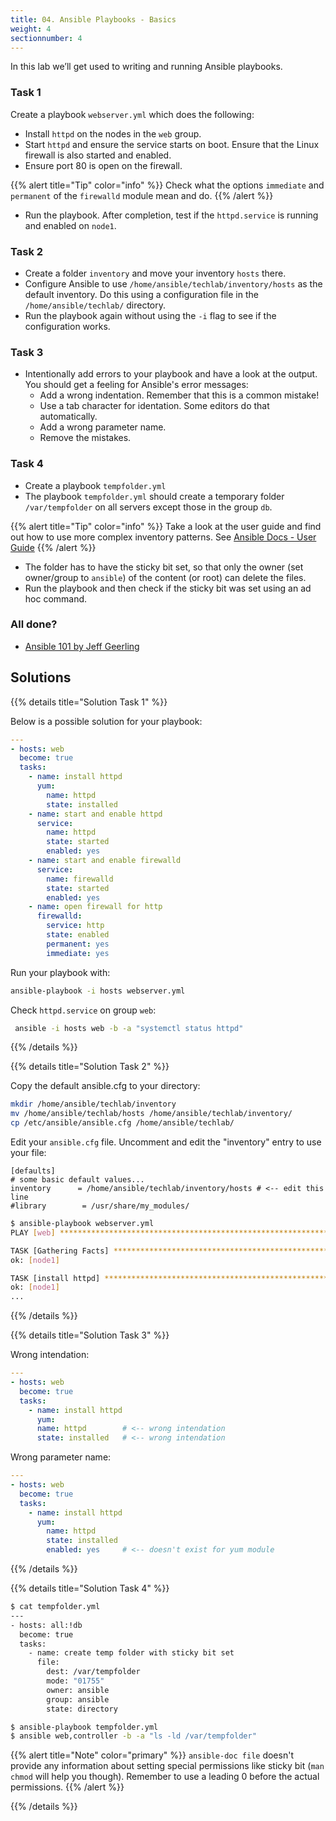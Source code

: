 ```yaml
---
title: 04. Ansible Playbooks - Basics
weight: 4
sectionnumber: 4
---
```


In this lab we’ll get used to writing and running Ansible playbooks.

### Task 1

Create a playbook `webserver.yml` which does the following:

* Install `httpd` on the nodes in the `web` group.
* Start `httpd` and ensure the service starts on boot. Ensure that the Linux firewall is also started and enabled.
* Ensure port 80 is open on the firewall.

{{% alert title="Tip" color="info" %}}
Check what the options `immediate` and `permanent` of the `firewalld` module mean and do.
{{% /alert %}}

* Run the playbook. After completion, test if the `httpd.service` is running and enabled on `node1`.

### Task 2

* Create a folder `inventory` and move your inventory `hosts` there.
* Configure Ansible to use `/home/ansible/techlab/inventory/hosts` as the default inventory. Do this using a configuration file in the `/home/ansible/techlab/` directory.
* Run the playbook again without using the `-i` flag to see if the configuration works.

### Task 3

* Intentionally add errors to your playbook and have a look at the output. You should get a feeling for Ansible's error messages:
  * Add a wrong indentation. Remember that this is a common mistake!
  * Use a tab character for identation. Some editors do that automatically.
  * Add a wrong parameter name.
  * Remove the mistakes.

### Task 4

* Create a playbook `tempfolder.yml`
* The playbook `tempfolder.yml` should create a temporary folder `/var/tempfolder` on all servers except those in the group `db`.

{{% alert title="Tip" color="info" %}}
Take a look at the user guide and find out how to use more complex inventory patterns.
See [Ansible Docs - User Guide](https://docs.ansible.com/ansible/latest/user_guide/intro_patterns.html#common-patterns)
{{% /alert %}}

* The folder has to have the sticky bit set, so that only the owner (set owner/group to `ansible`) of the content (or root) can delete the files.
* Run the playbook and then check if the sticky bit was set using an ad hoc command.

### All done?

* [Ansible 101 by Jeff Geerling](https://www.youtube.com/watch?v=goclfp6a2IQ&list=PL2_OBreMn7FqZkvMYt6ATmgC0KAGGJNAN)

## Solutions

{{% details title="Solution Task 1" %}}

Below is a possible solution for your playbook:

```yaml
---
- hosts: web
  become: true
  tasks:
    - name: install httpd
      yum:
        name: httpd
        state: installed
    - name: start and enable httpd
      service:
        name: httpd
        state: started
        enabled: yes
    - name: start and enable firewalld
      service:
        name: firewalld
        state: started
        enabled: yes
    - name: open firewall for http
      firewalld:
        service: http
        state: enabled
        permanent: yes
        immediate: yes
```

Run your playbook with:

```bash
ansible-playbook -i hosts webserver.yml
```

Check `httpd.service` on group `web`:

```bash
 ansible -i hosts web -b -a "systemctl status httpd"
```
{{% /details %}}

{{% details title="Solution Task 2" %}}

Copy the default ansible.cfg to your directory:

```bash
mkdir /home/ansible/techlab/inventory
mv /home/ansible/techlab/hosts /home/ansible/techlab/inventory/
cp /etc/ansible/ansible.cfg /home/ansible/techlab/
```

Edit your `ansible.cfg` file. Uncomment and edit the "inventory" entry to use your file:

```
[defaults]
# some basic default values...
inventory      = /home/ansible/techlab/inventory/hosts # <-- edit this line
#library        = /usr/share/my_modules/
```

```bash
$ ansible-playbook webserver.yml
PLAY [web] ***********************************************************************

TASK [Gathering Facts] ***********************************************************
ok: [node1]

TASK [install httpd] *************************************************************
ok: [node1]
...
```
{{% /details %}}

{{% details title="Solution Task 3" %}}

Wrong intendation:

```yaml
---
- hosts: web
  become: true
  tasks:
    - name: install httpd
      yum:
      name: httpd        # <-- wrong intendation
      state: installed   # <-- wrong intendation
```

Wrong parameter name:

```yaml
---
- hosts: web
  become: true
  tasks:
    - name: install httpd
      yum:
        name: httpd
        state: installed
        enabled: yes     # <-- doesn't exist for yum module
```

{{% /details %}}

{{% details title="Solution Task 4" %}}
```bash
$ cat tempfolder.yml
---
- hosts: all:!db
  become: true
  tasks:
    - name: create temp folder with sticky bit set
      file:
        dest: /var/tempfolder
        mode: "01755"
        owner: ansible
        group: ansible
        state: directory

$ ansible-playbook tempfolder.yml
$ ansible web,controller -b -a "ls -ld /var/tempfolder"
```
{{% alert title="Note" color="primary" %}}
`ansible-doc file` doesn't provide any information about setting special permissions like sticky bit (`man chmod` will help you though). Remember to use a leading 0 before the actual permissions.
{{% /alert %}}

{{% /details %}}
